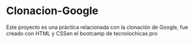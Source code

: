 # Clonacion-Google
Este proyecto es una práctica relacionada con la clonación de Google, fue creado con HTML y CSSen el bootcamp de tecnolochicas pro
